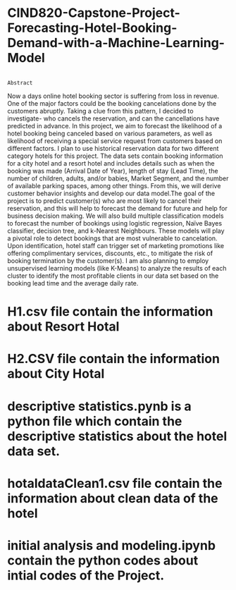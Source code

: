 # CIND820-Capstone-Project-Forecasting-Hotel-Booking-Demand-with-a-Machine-Learning-Model
                                                                         Abstract
Now a days online hotel booking sector is suffering from loss in revenue. One of the major factors could be the booking cancelations done by the customers abruptly. Taking a clue from this pattern, I decided to investigate- who cancels the reservation, and can the cancellations have predicted in advance. In this project, we aim to forecast the likelihood of a hotel booking being canceled based on various parameters, as well as likelihood of receiving a special service request from customers based on different factors. I plan to use historical reservation data for two different category hotels for this project. The data sets contain booking information for a city hotel and a resort hotel and includes details such as when the booking was made (Arrival Date of Year), length of stay (Lead Time), the number of children, adults, and/or babies, Market Segment, and the number of available parking spaces, among other things. From this, we will derive customer behavior insights and develop our data model.The goal of the project is to predict customer(s) who are most likely to cancel their reservation, and this will help to forecast the demand for future and help for business decision making. We will also build multiple classification models to forecast the number of bookings using logistic regression, Naïve Bayes classifier, decision tree, and k-Nearest Neighbours. These models will play a pivotal role to detect bookings that are most vulnerable to cancelation. Upon identification, hotel staff can trigger set of marketing promotions like offering complimentary services, discounts, etc., to mitigate the risk of booking termination by the customer(s). I am also planning to employ unsupervised learning models (like K-Means) to analyze the results of each cluster to identify the most profitable clients in our data set based on the booking lead time and the average daily rate.
# H1.csv file contain the information about Resort Hotal
# H2.CSV file contain the information about City Hotal
# descriptive statistics.pynb  is a python file which contain the descriptive statistics about  the hotel data set.
# hotaldataClean1.csv file contain the information about clean data of the hotel
# initial analysis and modeling.ipynb contain the python codes about intial codes of the Project.
